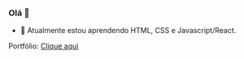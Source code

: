 ### Olá 👋

- 🌱 Atualmente estou aprendendo HTML, CSS e Javascript/React.

Portfólio: <a href="https://portfolio-vncs1.vercel.app/"> Clique aqui</a>
